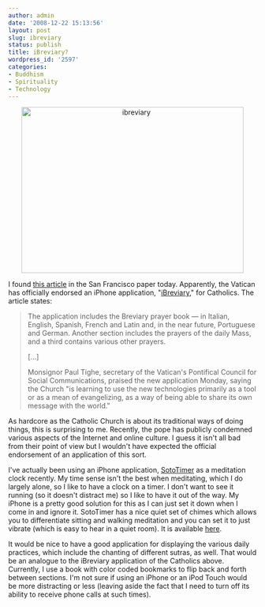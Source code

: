 ```yaml
---
author: admin
date: '2008-12-22 15:13:56'
layout: post
slug: ibreviary
status: publish
title: iBreviary?
wordpress_id: '2597'
categories:
- Buddhism
- Spirituality
- Technology
---
```

<p align="center"><a href="http://www.flickr.com/photos/albill/3128552859/" title="ibreviary by albill, on Flickr"><img src="http://farm4.static.flickr.com/3218/3128552859_d7291e6c88_o.jpg" width="450" height="336" alt="ibreviary" /></a></p>
I found <a href="http://www.sfgate.com/cgi-bin/article.cgi?f=/n/a/2008/12/22/international/i095719S33.DTL">this article</a> in the San Francisco paper today. Apparently, the Vatican has officially endorsed an iPhone application, "<a href="http://phobos.apple.com/WebObjects/MZStore.woa/wa/viewSoftware?id=291505219&mt=8">iBreviary</a>," for Catholics. The article states:
<blockquote>The application includes the Breviary prayer book — in Italian, English, Spanish, French and Latin and, in the near future, Portuguese and German. Another section includes the prayers of the daily Mass, and a third contains various other prayers.

[...]

Monsignor Paul Tighe, secretary of the Vatican's Pontifical Council for Social Communications, praised the new application Monday, saying the Church "is learning to use the new technologies primarily as a tool or as a mean of evangelizing, as a way of being able to share its own message with the world."</blockquote>
As hardcore as the Catholic Church is about its traditional ways of doing things, this is surprising to me. Recently, the pope has publicly condemned various aspects of the Internet and online culture. I guess it isn't all bad from their point of view but I wouldn't have expected the official endorsement of an application of this sort. 

I've actually been using an iPhone application, <a href="http://www.dopplerradio.net/sototimer/">SotoTimer</a> as a meditation clock recently. My time sense isn't the best when meditating, which I do largely alone, so I like to have a clock on a timer. I don't want to see it running (so it doesn't distract me) so I like to have it out of the way. My iPhone is a pretty good solution for this as I can just set it down when I come in and ignore it. SotoTimer has a nice quiet set of chimes which allows you to differentiate sitting and walking meditation and you can set it to just vibrate (which is easy to hear in a quiet room). It is available <a href="http://itunes.apple.com/WebObjects/MZStore.woa/wa/viewSoftware?id=294195022&mt=8">here</a>.

It would be nice to have a good application for displaying the various daily practices, which include the chanting of different sutras, as well. That would be an analogue to the iBreviary application of the Catholics above. Currently, I use a book with color coded bookmarks to flip back and forth between sections. I'm not sure if using an iPhone or an iPod Touch would be more distracting or less (leaving aside the fact that I need to turn off its ability to receive phone calls at such times). 
